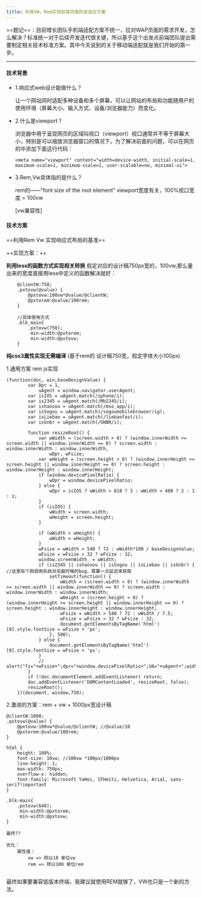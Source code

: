 ```yaml
---
title: 利用VW，Rem实现前端页面的自适应方案
---
```


==题记==：目前增长团队手机端适配方案不统一，应对WAP页面的需求开发，怎么解决？标准统一对于后续开发迭代很关键，所以基于这个出发点前端团队提出需要制定相关技术标准方案。其中今天说到的关于移动端适配就是我们开始的第一步。

*** 

#### 技术背景 ####
* 1.响应式web设计能做什么？
    
    让一个网站同时适配多种设备和多个屏幕，可以让网站的布局和功能随用户的使用环境（屏幕大小、输入方式、设备/浏览器能力）而变化。
* 2.什么是viewport？

    浏览器中用于呈现网页的区域叫视口（viewport）视口通常并不等于屏幕大小，特别是可以缩放浏览器窗口的情况下。为了解决前面的问题，可以在网页的<head>中添加下面这行代码：
    ```
    <meta name="viewport" content="width=device-width, initial-scale=1, maximum-scale=1, minimum-scale=1, user-scalable=no, minimal-ui">
    ```

* 3.Rem,Vw具体指的是什么？

    rem的——“font size of the root element”
    viewport宽度有关，100%视口宽度 = 100vw  
    
    [vw兼容性]
    
#### 技术方案 ####

==利用Rem Vw 实现响应式布局的基准==

++实现方案：++

**利用less的函数方式实现相关转换**
假定对应的设计稿750px宽的，100vw,那么量出来的宽度直接用less中定义的函数解决就好：
```
    @clientW:750;
    .pxtovw(@value) {
        @pxtovw:100vw*@value/@clientW;
        @pxtorem:@value/100rem;
    }
    
    //具体使用方式
    .blk_main{
        .pxtovw(750);
         min-width:@pxtorem;
         min-width:@pxtovw;
    }
```

**纯css3属性实现无需编译** (基于rem的 设计稿750宽，假定字体大小100px)

1.通用方案 rem  js实现
```
(function(doc, win,baseDesignValue) {
        var Dpr = 1,
            uAgent = window.navigator.userAgent;
        var isIOS = uAgent.match(/iphone/i);
        var is2345 = uAgent.match(/Mb2345/i);
        var ishaosou = uAgent.match(/mso_app/i);
        var isSogou = uAgent.match(/sogoumobilebrowser/ig);
        var isLiebao = uAgent.match(/liebaofast/i);
        var isGnbr = uAgent.match(/GNBR/i);

        function resizeRoot() {
            var wWidth = (screen.width > 0) ? (window.innerWidth >= screen.width || window.innerWidth == 0) ? screen.width : window.innerWidth : window.innerWidth,
                wDpr, wFsize;
            var wHeight = (screen.height > 0) ? (window.innerHeight >= screen.height || window.innerHeight == 0) ? screen.height : window.innerHeight : window.innerHeight;
            if (window.devicePixelRatio) {
                wDpr = window.devicePixelRatio;
            } else {
                wDpr = isIOS ? wWidth > 818 ? 3 : wWidth > 480 ? 2 : 1 : 1;
            }
            if (isIOS) {
                wWidth = screen.width;
                wHeight = screen.height;
            }
           
            if (wWidth > wHeight) {
                wWidth = wHeight;
            }
            wFsize = wWidth > 540 ? 72 : wWidth*100 / baseDesignValue;
            wFsize = wFsize > 32 ? wFsize : 32;
            window.screenWidth_ = wWidth;
            if (is2345 || ishaosou || isSogou || isLiebao || isGnbr) { //这里有个刚调用系统浏览器时候的bug，需要一点延迟来获取
                setTimeout(function() {
                    wWidth = (screen.width > 0) ? (window.innerWidth >= screen.width || window.innerWidth == 0) ? screen.width : window.innerWidth : window.innerWidth;
                    wHeight = (screen.height > 0) ? (window.innerHeight >= screen.height || window.innerHeight == 0) ? screen.height : window.innerHeight : window.innerHeight;
                    wFsize = wWidth > 540 ? 72 : wWidth / 7.5;
                    wFsize = wFsize > 32 ? wFsize : 32;
                    document.getElementsByTagName('html')[0].style.fontSize = wFsize + 'px';
                }, 500);
            } else {
                document.getElementsByTagName('html')[0].style.fontSize = wFsize + 'px';
            }
            // alert("fz="+wFsize+";dpr="+window.devicePixelRatio+";UA="+uAgent+";width="+wWidth+";sw="+screen.width+";wiw="+window.innerWidth+";wsw="+window.screen.width+window.screen.availWidth);
        }
        if (!doc.documentElement.addEventListener) return;
        doc.addEventListener('DOMContentLoaded', resizeRoot, false);
        resizeRoot();
    })(document, window,750);

```

2.激进的方案：rem + vw + 1000px宽设计稿


```
@clientW:1000;
.pxtovw(@value) {
    @pxtovw:100vw*@value/@clientW; //@value/10
    @pxtorem:@value/100rem;
}

html {
    height: 100%;
    font-size: 10vw; //100vw *100px/1000px
    line-height: 1;
    max-width: 750px;
    overflow-x: hidden;
    font-family: Microsoft YaHei, STHeiti, Helvetica, Arial, sans-serif!important
}

.blk-main{
    .pxtovw(640);
     min-width:@pxtorem;
     min-width:@pxtovw;
}

最终??

优化：
    属性值：
        vw => 除以10 单位vw
        rem => 除以100 单位rem


```
最终如果要兼容低版本终端，我建议就使用REM就够了，VW也只是一个新的方法。


